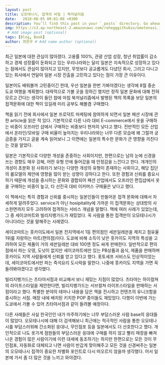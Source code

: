 ```yaml
---
layout: post
title: 오모테나시, 접객의 비밀 | 북저널리즘
date:   2018-08-05 00:01:00 +0300
description: You’ll find this post in your `_posts` directory. Go ahead and edit it and re-build the site to see your changes. # Add post description (optional)
img: https://s3.ap-northeast-2.amazonaws.com/rohegggithubio/omotenasi.jpg
 # Add image post (optional)
tags: [Blog, Book]
author: 최한우 # Add name author (optional)
---
```

최근 일본에 대한 관심이 많아졌다. 고용률 100%, 관광 산업 성장, 청년 취업률이 감소하고 경제 성장률이 둔화되고 있는 우리나라와는 달리 일본은 지속적으로 성장하고 있다는 점에서도 관심이 많아지고 있지만, 무엇보다 공교롭게도 다녔던 회사, 그리고 다니고 있는 회사에서 연달아 일본 시장 진출을 고민하고 있다는 점이 가장 큰 이유이다. 

일본어도 배워볼까 고민중이긴 한데, 우선 일본을 한번 가봐야겠다는 생각에 8월 중순 도쿄 여행을 계획했다. 대략적으로 가볼 곳을 정하긴 했지만 정작 일본 문화에 대해 전혀 모르고 간다는 생각이 들던 참에 마침 북저널리즘에서 발행된 책의 목록을 보닫 일본의 접객문화에 대한 책이 있길래 미리 공부도 해볼겸 구매했다. 

책을 읽기 전에 회사에서 일본 프로덕트 마케팅에 참여하게 되면서 일본 패션 시장에 관한 article을 읽은 적 있다. 기본적으로 다른 나라 대비 E-commerce에서 옷을 구매하는 비중이 오프라인 샵에서 구매하는 비중보다 현저히 낮다고 했다. 전반적인 모든 산업에서 온라인/모바일 구매 비율이 높아지는 우리나라와는 너무 다른 모습에 왜 그럴까 궁금증을 가지고 글을 계속 읽어보니 그 이면에는 일본의 특수한 문화가 큰 영향을 끼친다는 것을 알았다. 

일본은 기본적으로 다양한 개성을 존중하는 사회이지만, 한편으로는 남의 눈에 신경을 쓰는
경향도 매우 강해, 어떤 유형 안에 들어갔을 때 안정감을 느낀다고 한다. 개개인의 개성이 초분화
된 사회라기 보다는 다양한 개성의 유형이 존재하는 사회이고, 해당 집단의 롤모델의 제안에 영향을 많이 받는 성향이 강하다고 한다. 또한 경험과 신뢰를 즁요시하기 때문에 개성을 중시하는 문화와 결합되어 패션 산업에서도 오프라인 편집샵에서 옷을 구매하는 비중이 높고, 타 선진국 대비 이커머스 구매율은 낮다고 했다.

이 책에서는 특히 경험과 신뢰를 중시하는 일본인들이 만들어온 접객 문화에 대해서 자세하게 알려주었다. service가 아닌 hosipitality에 가까운 이 접객문화는 상대방의 사소한면까지 모두 고려하여 접객하는 서비스 개념을 말했다. 책에 여러 사례가 있었는데, 그 중 세이코마트와 빌리지뱅가드가 재밌었다. 꼭 사람을 통한 접객만이 오모테나시가 아니다라는 것을 말해주는 사례였다.

세이코마트는 훗카이도에서 일본 전지역에서 1등 편의점인 세븐일레븐을 제치고 점유율 1위를 자랑하는 마트(편의점)이다. 도쿄에 비해 소득이 낮은 훗카이도 지역의 특성을 고려하여 모든 제품이 거의 세븐일레븐 대비 100엔 정도 싸게 판매한다. 일반적으로 편의점에서 파는 오뎅, 도넛이 없지만 세이코마트에만 있는 PB상품과 음식, 제품을 판매하며 훗카이도 지역 사람들에게 신뢰를 얻고 있다고 했다. 홋토셰프 서비스도 인상적이었는데, 세이코마트에서만 파는 즉석요리 도시락을 말한다. 나중에 훗카이도 지역을 가면 꼭 들려봐야겠다고 생각했다. 

빌리지뱅가드는 츠타야서점과 비교해서 보니 재밌는 지점이 많았다. 츠타야는 하이컬쳐의 라이프스타일을 제안한다면, 빌리지뱅가드는 서브컬쳐 라이프스타일을 판매하는 서점이라고 했다. 특별한 분야의 테마나 내용을 담은 책을 전시하고 컨텐츠의 유니크함을 중시하는 서점. 매장 내에 배치된 키치한 POP 종이들도 재밌었다. 다행이 이번에 가는 도쿄에서 가볼 수 있어 츠타야서점과 같이 들려볼 예정이다.

다른 사례들은 사실 한국인인 내가 마주하기에는 너무 부담스러운 사람 base의 응대들이 많았다. 오모테나시에 대해 더 검색해보니 최근에는 적극적인 사람을 통한 오모테나시를 부담스러워해 간소화된 응대나, 무인점포 등을 일본에서도 더 선호한다고 했다. 개인적으로 나도 옷가게 점원들의 부담스러운 응대에 구매를 하지 않고 빨리 매장을 빠져나온 경험이 많은 사람이기에 이런 대세에  동조하기는 하지만 한편으로는 모든 것이 무인점포, 자동화로 대체되고 나면 사람이 반갑게 맞이해주고 모든 것을 신경써주는 일본의 오모테나시 접객이 중요한 차별화 포인트로 다시 떠오르지 않을까 생각했다. 
어서 일본에 가서 좀 더 많은 것을 느끼고 와야겠다. 








